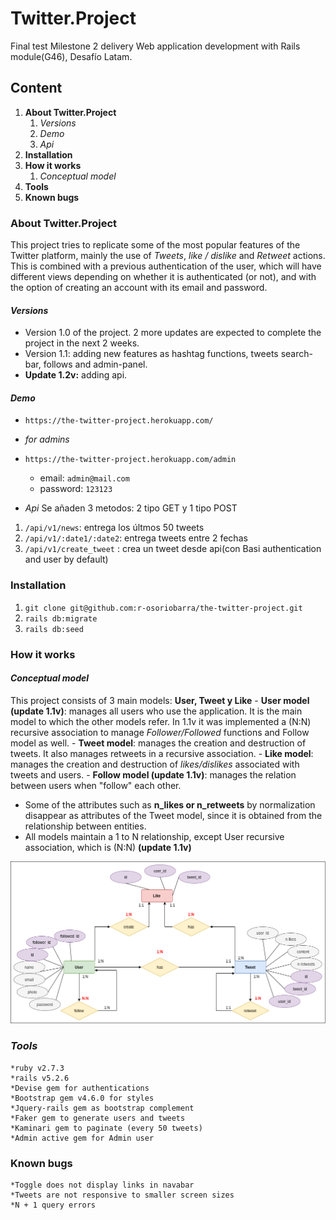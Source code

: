 # Twitter.Project

Final test Milestone 2 delivery Web application development with Rails module(G46), Desafío Latam.

## Content
1. **About Twitter.Project**
    1. *Versions*
    1. *Demo*
    1. *Api*
1. **Installation**  
1. **How it works**
    1. *Conceptual model*
1. **Tools**
1. **Known bugs**


### **About Twitter.Project**
This project tries to replicate some of the most popular features of the Twitter platform, mainly the use of *Tweets*, *like / dislike* and *Retweet* actions. This is combined with a previous authentication of the user, which will have different views depending on whether it is authenticated (or not), and with the option of creating an account with its email and password.


#### *Versions*
- Version 1.0 of the project. 2 more updates are expected to complete the project in the next 2 weeks.
- Version 1.1: adding new features as hashtag functions, tweets search-bar, follows and admin-panel.
- **Update 1.2v:** adding api.
#### *Demo*
- `https://the-twitter-project.herokuapp.com/`

- *for admins*
- `https://the-twitter-project.herokuapp.com/admin`
    - email: `admin@mail.com`
    - password: `123123`

- *Api*
Se añaden 3 metodos: 2 tipo GET y 1 tipo POST
1. `/api/v1/news`: entrega los últmos 50 tweets
2. `/api/v1/:date1/:date2`: entrega tweets entre 2 fechas
3. `/api/v1/create_tweet` : crea un tweet desde api(con Basi authentication and user by default)
### **Installation**
  1. `git clone git@github.com:r-osoriobarra/the-twitter-project.git`
  2. `rails db:migrate`
  3. `rails db:seed`

### **How it works**
#### *Conceptual model*

This project consists of 3 main models: **User, Tweet y Like**
    - **User model (update 1.1v)**: manages all users who use the application. It is the main model to which the other models refer. In 1.1v it was implemented a (N:N) recursive association to manage *Follower/Followed* functions and Follow model as well.
    - **Tweet model**: manages the creation and destruction of tweets. It also manages retweets in a recursive association.
    - **Like model**: manages the creation and destruction of *likes/dislikes* associated with tweets and users.
    - **Follow model (update 1.1v)**: manages the relation between users when "follow" each other.

- Some of the attributes such as **n_likes or n_retweets** by normalization disappear as attributes of the Tweet model, since it is obtained from the relationship between entities.
- All models maintain a 1 to N relationship, except User recursive association, which is (N:N) **(update 1.1v)**

![Modelo conceptual](https://github.com/r-osoriobarra/ViajesChile/blob/main/assets/img/twitter_project.png)

### *Tools*
    *ruby v2.7.3
    *rails v5.2.6
    *Devise gem for authentications
    *Bootstrap gem v4.6.0 for styles
    *Jquery-rails gem as bootstrap complement
    *Faker gem to generate users and tweets
    *Kaminari gem to paginate (every 50 tweets)
    *Admin active gem for Admin user

### **Known bugs**
    *Toggle does not display links in navabar
    *Tweets are not responsive to smaller screen sizes
    *N + 1 query errors


